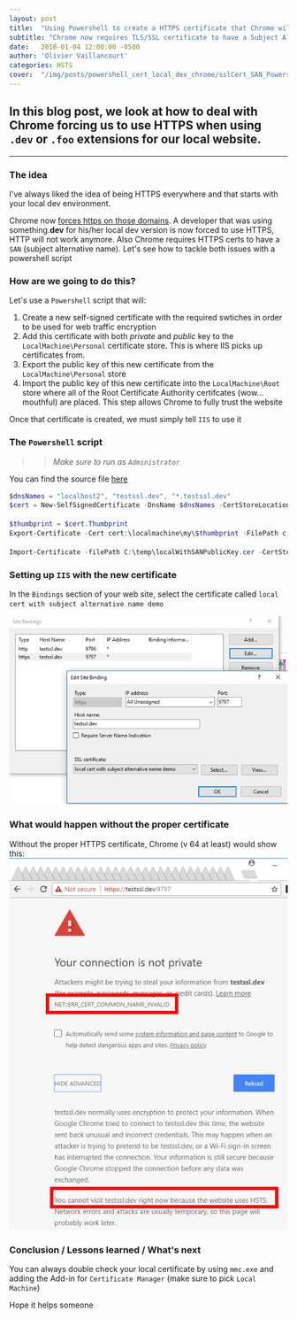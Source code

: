 ```yaml
---
layout: post
title:  "Using Powershell to create a HTTPS certificate that Chrome will accept when doing local development"
subtitle: "Chrome now requires TLS/SSL certificate to have a Subject Alternative Name and also forces .dev and .foo to only use HTTPS through HSTS"
date:   2018-01-04 12:00:00 -0500
author: 'Olivier Vaillancourt'
categories: HSTS
cover:  "/img/posts/powershell_cert_local_dev_chrome/sslCert_SAN_Powershell.png"
---
```


## In this blog post, we look at how to deal with Chrome forcing us to use HTTPS when using `.dev` or `.foo` extensions for our local website. 

---

### The idea

I've always liked the idea of being HTTPS everywhere and that starts with your local dev environment.  

Chrome now [forces https on those domains](https://ma.ttias.be/chrome-force-dev-domains-https-via-preloaded-hsts/).  A developer that was using something.**dev** for his/her local dev version is now forced to use HTTPS, HTTP will not work anymore.   Also Chrome requires HTTPS certs to have a `SAN` (subject alternative name).  Let's see how to tackle both issues with a powershell script

### How are we going to do this?

Let's use a `Powershell` script that will:

1. Create a new self-signed certificate with the required swtiches in order to be used for web traffic encryption
2. Add this certificate with both *private* and *public* key to the `LocalMachine\Personal` certificate store.  This is where IIS picks up certificates from.
3. Export the public key of this new certificate from the `LocalMachine\Personal` store
4. Import the public key of this new certificate into the `LocalMachine\Root` store where all of the Root Certificate Authority certifcates (wow... mouthful) are placed.  This step allows Chrome to fully trust the website

Once that certificate is created, we must simply tell `IIS` to use it

### The `Powershell` script

>> _Make sure to run as `Administrator`_

You can find the source file [here](/misc/posts/powershell_cert_local_dev_chrome/SSLCertForChrome.ps1)

```powershell
$dnsNames = "localhost2", "testssl.dev", "*.testssl.dev"
$cert = New-SelfSignedCertificate -DnsName $dnsNames -CertStoreLocation "cert:\LocalMachine\My" -FriendlyName "local cert with subject alternative name demo" -KeySpec Signature -HashAlgorithm SHA256 -KeyExportPolicy Exportable  -NotAfter (Get-Date).AddYears(20)

$thumbprint = $cert.Thumbprint
Export-Certificate -Cert cert:\localmachine\my\$thumbprint -FilePath c:\temp\localWithSANPublicKey.cer -force

Import-Certificate -filePath C:\temp\localWithSANPublicKey.cer -CertStoreLocation "cert:\LocalMachine\Root"
```

### Setting up `IIS` with the new certificate

In the `Bindings` section of your web site, select the certificate called `local cert with subject alternative name demo`

![](/img/posts/powershell_cert_local_dev_chrome/IISBindings.png)

### What would happen without the proper certificate

Without the proper HTTPS certificate, Chrome (v 64 at least) would show this:
![Chrome when no Https cert for .dev domain](/img/posts/powershell_cert_local_dev_chrome/ChromePageForDevDomain.png)

### Conclusion / Lessons learned / What's next

You can always double check your local certificate by using `mmc.exe` and adding the Add-in for `Certificate Manager` (make sure to pick `Local Machine`)

Hope it helps someone